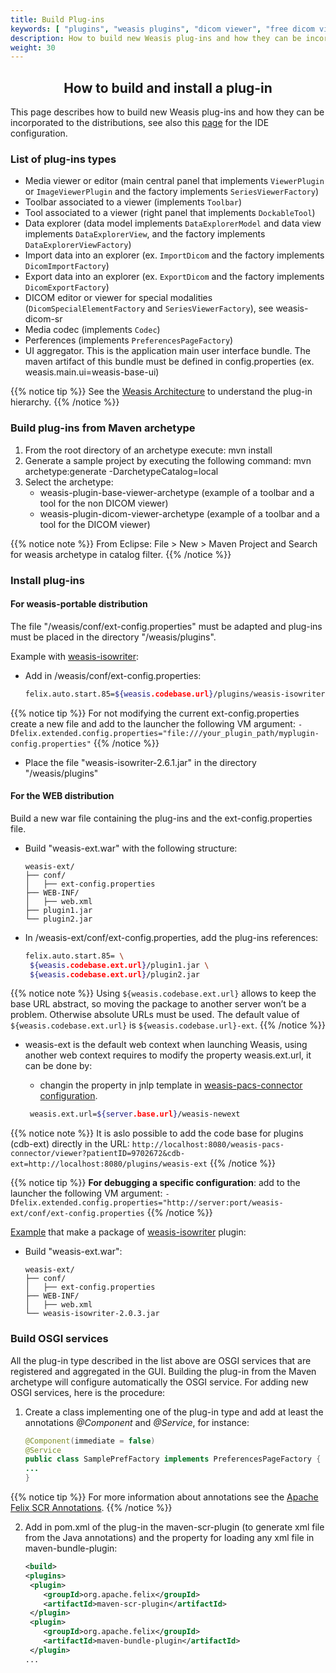 ```yaml
---
title: Build Plug-ins
keywords: [ "plugins", "weasis plugins", "dicom viewer", "free dicom viewer", "open source dicom viewer", "weasis dicom viewer",  "multi-platform dicom viewer", "dicom", "pacs", "pacs viewer" ]
description: How to build new Weasis plug-ins and how they can be incorporated to the distributions
weight: 30
---
```


## <center>How to build and install a plug-in</center>

This page describes how to build new Weasis plug-ins and how they can be incorporated to the distributions, see also this [page](../../../getting-started/guidelines) for the IDE configuration.

### List of plug-ins types

- Media viewer or editor (main central panel that implements `ViewerPlugin` or `ImageViewerPlugin` and the factory implements `SeriesViewerFactory`)
- Toolbar associated to a viewer (implements `Toolbar`)
- Tool associated to a viewer (right panel that implements `DockableTool`)
- Data explorer (data model implements `DataExplorerModel` and data view implements `DataExplorerView`, and the factory implements `DataExplorerViewFactory`)
- Import data into an explorer (ex. `ImportDicom` and the factory implements `DicomImportFactory`)
- Export data into an explorer (ex. `ExportDicom` and the factory implements `DicomExportFactory`)
- DICOM editor or viewer for special modalities (`DicomSpecialElementFactory` and `SeriesViewerFactory`), see weasis-dicom-sr
- Media codec (implements `Codec`)
- Perferences (implements `PreferencesPageFactory`)
- UI aggregator. This is the application main user interface bundle. The maven artifact of this bundle must be defined in config.properties (ex. weasis.main.ui=weasis-base-ui)

{{% notice tip %}}
See the [Weasis Architecture](../../architecture) to understand the plug-in hierarchy.
{{% /notice %}}


### Build plug-ins from Maven archetype

1. From the root directory of an archetype execute: mvn install
2. Generate a sample project by executing the following command: mvn archetype:generate -DarchetypeCatalog=local
3. Select the archetype:
    - weasis-plugin-base-viewer-archetype (example of a toolbar and a tool for the non DICOM viewer)
    - weasis-plugin-dicom-viewer-archetype (example of a toolbar and a tool for the DICOM viewer)

{{% notice note %}}
From Eclipse: File > New > Maven Project and Search for weasis archetype in catalog filter.
{{% /notice %}}

### Install plug-ins

#### For weasis-portable distribution

The file "/weasis/conf/ext-config.properties" must be adapted and plug-ins must be placed in the directory "/weasis/plugins".

Example with [weasis-isowriter](http://github.com/nroduit/weasis-isowriter):

-   Add in /weasis/conf/ext-config.properties:

    ``` bash
    felix.auto.start.85=${weasis.codebase.url}/plugins/weasis-isowriter-2.6.1.jar
    ```
{{% notice tip %}}
For not modifying the current ext-config.properties create a new file and add to the launcher the following VM argument:
    `-Dfelix.extended.config.properties="file:///your_plugin_path/myplugin-config.properties"`
{{% /notice %}}

- Place the file "weasis-isowriter-2.6.1.jar" in the directory "/weasis/plugins"

#### For the WEB distribution

Build a new war file containing the plug-ins and the ext-config.properties file.

- Build "weasis-ext.war" with the following structure:
    ```
    weasis-ext/
    ├── conf/
    │   ├── ext-config.properties
    ├── WEB-INF/
    │   ├── web.xml
    ├── plugin1.jar
    └── plugin2.jar
    ```

- In /weasis-ext/conf/ext-config.properties, add the plug-ins references:

    ``` bash
    felix.auto.start.85= \
     ${weasis.codebase.ext.url}/plugin1.jar \
     ${weasis.codebase.ext.url}/plugin2.jar
    ```
{{% notice note %}}
Using `${weasis.codebase.ext.url}` allows to keep the base URL abstract, so moving the package to another server won’t be a problem. Otherwise absolute URLs must be used. The default value of `${weasis.codebase.ext.url}` is `${weasis.codebase.url}-ext`.
{{% /notice %}}

- weasis-ext is the default web context when launching Weasis, using another web context requires to modify the property weasis.ext.url, it can be done by:

    - changin the property in jnlp template in <a target="_blank" href="https://github.com/nroduit/weasis-pacs-connector#configuration-of-weasis-pacs-connector">weasis-pacs-connector configuration</a>.

    ``` bash
     weasis.ext.url=${server.base.url}/weasis-newext
    ```
{{% notice note %}}
It is aslo possible to add the code base for plugins (cdb-ext) directly in the URL: `http://localhost:8080/weasis-pacs-connector/viewer?patientID=9702672&cdb-ext=http://localhost:8080/plugins/weasis-ext`
{{% /notice %}}


{{% notice tip %}}
**For debugging  a specific configuration**: add to the launcher the following VM argument:
`-Dfelix.extended.config.properties="http://server:port/weasis-ext/conf/ext-config.properties`
{{% /notice %}}




[Example](https://github.com/nroduit/weasis-plugins-war-builder) that make a package of [weasis-isowriter](http://github.com/nroduit/weasis-isowriter) plugin:

- Build "weasis-ext.war":

    ```
    weasis-ext/
    ├── conf/
    │   ├── ext-config.properties
    ├── WEB-INF/
    │   ├── web.xml
    └── weasis-isowriter-2.0.3.jar
    ```

### Build OSGI services

All the plug-in type described in the list above are OSGI services that are registered and aggregated in the GUI. Building the plug-in from the Maven archetype will configure automatically the OSGI service. For adding new OSGI services, here is the procedure:

1. Create a class implementing one of the plug-in type and add at least the annotations *@Component* and *@Service*, for instance:
﻿
    ``` java
    @Component(immediate = false)
    @Service
    public class SamplePrefFactory implements PreferencesPageFactory {
    ﻿...
    }
    ```
{{% notice tip %}}
For more information about annotations see the <a target="_blank" href="http://felix.apache.org/documentation/subprojects/apache-felix-maven-scr-plugin/scr-annotations.html">Apache Felix SCR Annotations</a>.
{{% /notice %}}

2. Add in pom.xml of the plug-in the maven-scr-plugin (to generate xml file from the Java annotations) and the property for loading any xml file in maven-bundle-plugin:
﻿
    ``` xml
    <build>
    <plugins>
     <plugin>
        <groupId>org.apache.felix</groupId>
        <artifactId>maven-scr-plugin</artifactId>
     </plugin>
     <plugin>
        <groupId>org.apache.felix</groupId>
        <artifactId>maven-bundle-plugin</artifactId>
     </plugin>
    ...
    ```
